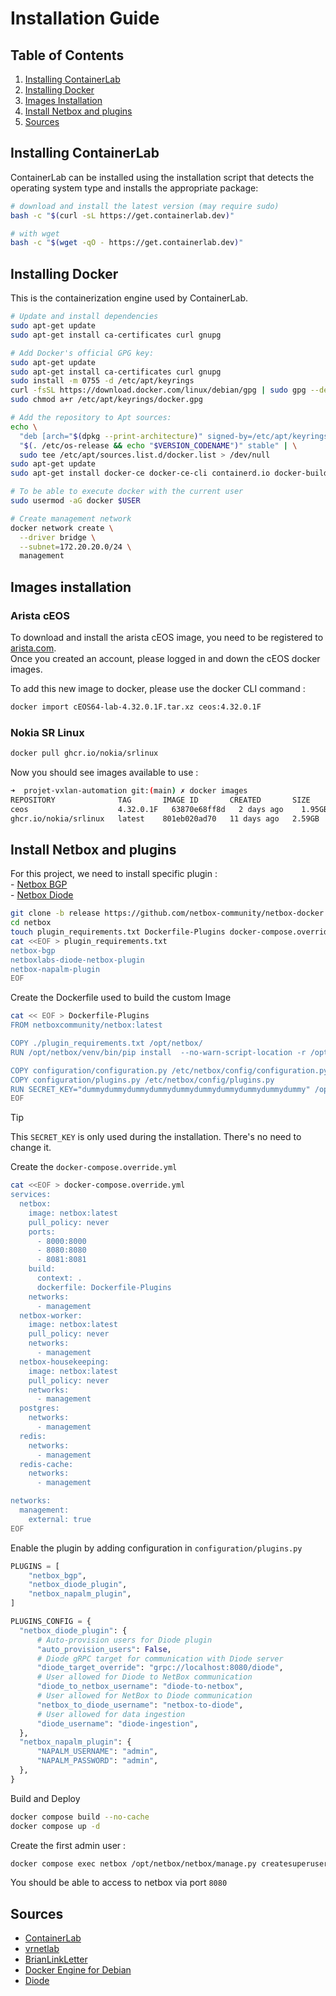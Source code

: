 # Installation Guide

## Table of Contents

1. [Installing ContainerLab](#installing-containerlab)
2. [Installing Docker](#installing-docker)
3. [Images Installation](#images-installation)
4. [Install Netbox and plugins](#install-netbox-and-plugins)
5. [Sources](#sources)

## Installing ContainerLab

ContainerLab can be installed using the installation script that detects the operating system type and installs the appropriate package:

```bash
# download and install the latest version (may require sudo)
bash -c "$(curl -sL https://get.containerlab.dev)"

# with wget
bash -c "$(wget -qO - https://get.containerlab.dev)"
```

## Installing Docker

This is the containerization engine used by ContainerLab.

```bash
# Update and install dependencies
sudo apt-get update
sudo apt-get install ca-certificates curl gnupg

# Add Docker's official GPG key:
sudo apt-get update
sudo apt-get install ca-certificates curl gnupg
sudo install -m 0755 -d /etc/apt/keyrings
curl -fsSL https://download.docker.com/linux/debian/gpg | sudo gpg --dearmor -o /etc/apt/keyrings/docker.gpg
sudo chmod a+r /etc/apt/keyrings/docker.gpg

# Add the repository to Apt sources:
echo \
  "deb [arch="$(dpkg --print-architecture)" signed-by=/etc/apt/keyrings/docker.gpg] https://download.docker.com/linux/debian \
  "$(. /etc/os-release && echo "$VERSION_CODENAME")" stable" | \
  sudo tee /etc/apt/sources.list.d/docker.list > /dev/null
sudo apt-get update
sudo apt-get install docker-ce docker-ce-cli containerd.io docker-buildx-plugin docker-compose-plugin

# To be able to execute docker with the current user
sudo usermod -aG docker $USER

# Create management network 
docker network create \
  --driver bridge \
  --subnet=172.20.20.0/24 \
  management
```

## Images installation

### Arista cEOS

To download and install the arista cEOS image, you need to be registered to [arista.com](https://www.arista.com/en/support/software-download).  
Once you created an account, please logged in and down the cEOS docker images.  

To add this new image to docker, please use the docker CLI command :

```bash
docker import cEOS64-lab-4.32.0.1F.tar.xz ceos:4.32.0.1F
```

### Nokia SR Linux

```bash
docker pull ghcr.io/nokia/srlinux
```

Now you should see images available to use :

```bash
➜  projet-vxlan-automation git:(main) ✗ docker images
REPOSITORY              TAG       IMAGE ID       CREATED       SIZE
ceos                    4.32.0.1F   63870e68ff8d   2 days ago    1.95GB
ghcr.io/nokia/srlinux   latest    801eb020ad70   11 days ago   2.59GB
```

## Install Netbox and plugins

  For this project, we need to install specific plugin :  
    - [Netbox BGP](https://github.com/netbox-community/netbox-bgp)  
    - [Netbox Diode](https://github.com/netboxlabs/diode)

  ```bash
  git clone -b release https://github.com/netbox-community/netbox-docker.git netbox
  cd netbox
  touch plugin_requirements.txt Dockerfile-Plugins docker-compose.override.yml
  cat <<EOF > plugin_requirements.txt
  netbox-bgp
  netboxlabs-diode-netbox-plugin
  netbox-napalm-plugin
  EOF
  ```

  Create the Dockerfile used to build the custom Image

  ```bash
  cat << EOF > Dockerfile-Plugins
  FROM netboxcommunity/netbox:latest

  COPY ./plugin_requirements.txt /opt/netbox/
  RUN /opt/netbox/venv/bin/pip install  --no-warn-script-location -r /opt/netbox/plugin_requirements.txt

  COPY configuration/configuration.py /etc/netbox/config/configuration.py
  COPY configuration/plugins.py /etc/netbox/config/plugins.py
  RUN SECRET_KEY="dummydummydummydummydummydummydummydummydummydummy" /opt/netbox/venv/bin/python /opt/netbox/netbox/manage.py collectstatic --no-input
  EOF
  ```

  > [!TIP]  
  > This `SECRET_KEY` is only used during the installation. There's no need to change it.

  Create the `docker-compose.override.yml`

  ```bash
  cat <<EOF > docker-compose.override.yml
  services:
    netbox:
      image: netbox:latest
      pull_policy: never
      ports:
        - 8000:8000
        - 8080:8080
        - 8081:8081
      build:
        context: .
        dockerfile: Dockerfile-Plugins
      networks:
        - management
    netbox-worker:
      image: netbox:latest
      pull_policy: never
      networks:
        - management
    netbox-housekeeping:
      image: netbox:latest
      pull_policy: never
      networks:
        - management
    postgres:
      networks:
        - management
    redis:
      networks:
        - management
    redis-cache:
      networks:
        - management

  networks:
    management:
      external: true
  EOF
  ```

  Enable the plugin by adding configuration in `configuration/plugins.py`

  ```python
  PLUGINS = [
      "netbox_bgp",
      "netbox_diode_plugin",
      "netbox_napalm_plugin",
  ]

PLUGINS_CONFIG = {
    "netbox_diode_plugin": {
        # Auto-provision users for Diode plugin
        "auto_provision_users": False,
        # Diode gRPC target for communication with Diode server
        "diode_target_override": "grpc://localhost:8080/diode",
        # User allowed for Diode to NetBox communication
        "diode_to_netbox_username": "diode-to-netbox",
        # User allowed for NetBox to Diode communication
        "netbox_to_diode_username": "netbox-to-diode",
        # User allowed for data ingestion
        "diode_username": "diode-ingestion",
    },
    "netbox_napalm_plugin": {
        "NAPALM_USERNAME": "admin",
        "NAPALM_PASSWORD": "admin",
    },
}
  ```

  Build and Deploy

  ```bash
  docker compose build --no-cache
  docker compose up -d
  ```

  Create the first admin user :

  ```bash
  docker compose exec netbox /opt/netbox/netbox/manage.py createsuperuser
  ```

  You should be able to access to netbox via port `8080`

## Sources

- [ContainerLab](https://containerlab.dev/install/)
- [vrnetlab](https://containerlab.dev/manual/vrnetlab/#vrnetlab)
- [BrianLinkLetter](https://www.brianlinkletter.com/2019/03/vrnetlab-emulate-networks-using-kvm-and-docker/)
- [Docker Engine for Debian](https://docs.docker.com/engine/install/debian/)
- [Diode](https://github.com/netboxlabs/diode?tab=readme-ov-file)

